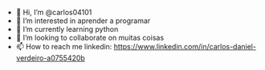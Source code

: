 - 👋 Hi, I’m @carlos04101
- 👀 I’m interested in  aprender a programar
- 🌱 I’m currently learning  python
- 💞️ I’m looking to collaborate on  muitas coisas
- 📫 How to reach me  linkedin: https://www.linkedin.com/in/carlos-daniel-verdeiro-a0755420b
